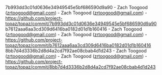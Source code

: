 7b993dd3c01d0636e34949545e5bf686590d9a90 - Zach Toogood (zrtoogood@gmail.com) - Zach Toogood (zrtoogood@gmail.com) - https://github.com/project-topaz/topaz/commit/7b993dd3c01d0636e34949545e5bf686590d9a90
b7612aaa6aa3cd309d6416ba0182d01d1b160416 - Zach Toogood (zrtoogood@gmail.com) - Zach Toogood (zrtoogood@gmail.com) - https://github.com/project-topaz/topaz/commit/b7612aaa6aa3cd309d6416ba0182d01d1b160416
8bb7d4d3336b2d8d4a2cd7f92ae08cbab4d1d243 - Zach Toogood (zrtoogood@gmail.com) - Zach Toogood (zrtoogood@gmail.com) - https://github.com/project-topaz/topaz/commit/8bb7d4d3336b2d8d4a2cd7f92ae08cbab4d1d243
